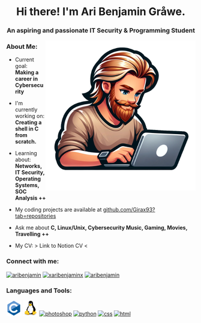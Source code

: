 <h1 align="center">Hi there!  I'm Ari Benjamin Gråwe.</h1>
<h3 align="center">An aspiring and passionate IT Security & Programming Student</h3>
<img align="right" alt="Coding" width="400px" src="./icon-cartoon.png">

<h3 align="left">About Me:</h3>

- Current goal: **Making a career in Cybersecurity**

- I'm currently working on: **Creating a shell in C from scratch.**

- Learning about: **Networks, IT Security, Operating Systems, SOC Analysis ++**

- My coding projects are available at [github.com/Girax93?tab=repositories](https://github.com/Girax93?tab=repositories)

- Ask me about **C, Linux/Unix, Cybersecurity Music, Gaming, Movies, Travelling ++**

- My CV: > Link to Notion CV <

<h3 align="left">Connect with me:</h3>
<p align="left">
<a href="https://www.linkedin.com/in/ari-benjamin/" target="blank"><img align="center" src="https://content.linkedin.com/content/dam/me/business/en-us/amp/brand-site/v2/bg/LI-Bug.svg.original.svg" alt="aribenjamin" height="30" width="40" /></a>
<a href="https://fb.com/xaribenjaminx" target="blank"><img align="center" src="https://raw.githubusercontent.com/rahuldkjain/github-profile-readme-generator/master/src/images/icons/Social/facebook.svg" alt="xaribenjaminx" height="30" width="40" /></a>
<a href="https://instagram.com/aribenjamin" target="blank"><img align="center" src="https://raw.githubusercontent.com/rahuldkjain/github-profile-readme-generator/master/src/images/icons/Social/instagram.svg" alt="aribenjamin" height="30" width="40" /></a>
</p>


<h3 align="left">Languages and Tools:</h3>
<p align="left"> 
<a href="https://www.cprogramming.com/" target="blank"><img src="https://raw.githubusercontent.com/devicons/devicon/master/icons/c/c-original.svg" alt="c" width="40" height="40" /></a> <a href="https://www.linux.org/" target="blank"><img src="https://raw.githubusercontent.com/devicons/devicon/master/icons/linux/linux-original.svg" alt="linux" width="40" height="40"/></a> 
<a href="https://www.photoshop.com/en" target="blank"><img src="https://upload.wikimedia.org/wikipedia/commons/thumb/a/af/Adobe_Photoshop_CC_icon.svg/1051px-Adobe_Photoshop_CC_icon.svg.png" alt="photoshop" width="40" height="40"/></a> 
<a href="https://www.python.org/" target="blank"><img src="https://www.svgrepo.com/show/376344/python.svg" alt="python" width="50" height="50"/></a>
<a href="https://en.wikipedia.org/wiki/CSS" target="blank"><img src="https://www.svgrepo.com/show/21671/css.svg" alt="css" width="40" height="40"/></a>
<a href="https://en.wikipedia.org/wiki/HTML" target="blank"><img src="https://www.svgrepo.com/show/7866/html.svg" alt="html" width="40" height="40"/></a>
</p>






